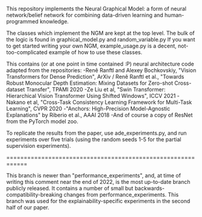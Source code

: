 This repository implements the Neural Graphical Model: a form of neural network/belief network for combining data-driven learning and human-programmed knowledge.

The classes which implement the NGM are kept at the top level. The bulk of the logic is found in graphical_model.py and random_variable.py
If you want to get started writing your own NGM, example_usage.py is a decent, not-too-complicated example of how to use these classes.

This contains (or at one point in time contained :P) neural architecture code adapted from the repositories:
-Renê Ranftl and Alexey Bochkovskiy, "Vision Transformers for Dense Prediction", ArXiv / Renê Ranftl et al., "Towards Robust Monocular Depth Estimation: Mixing Datasets for Zero-shot Cross-dataset Transfer", TPAMI 2020
-Ze Liu et al, "Swin Transformer: Hierarchical Vision Transformer Using Shifted Windows", ICCV 2021
-Nakano et al, "Cross-Task Consistency Learning Framework for Multi-Task Learning", CVPR 2020
-"Anchors: High-Precision Model-Agnostic Explanations" by Riberio et al., AAAI 2018
-And of course a copy of ResNet from the PyTorch model zoo.

To replicate the results from the paper, use ade_experiments.py, and run experiments over five trials (using the random seeds 1-5 for the partial supervision experiments).

============================================================

This branch is newer than "performance_experiments", and, at time of writing this comment near the end of 2022, is the most up-to-date branch publicly released. It contains a number of small but backwards-compatibility-breaking changes from performance_experiments. This branch was used for the explainability-specific experiments in the second half of our paper.

